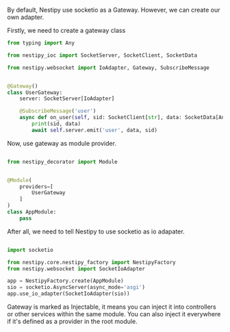 By default, Nestipy use socketio as a Gateway. However, we can create our own adapter.

Firstly, we need to create a gateway class

```python
from typing import Any

from nestipy_ioc import SocketServer, SocketClient, SocketData

from nestipy.websocket import IoAdapter, Gateway, SubscribeMessage


@Gateway()
class UserGateway:
    server: SocketServer[IoAdapter]

    @SubscribeMessage('user')
    async def on_user(self, sid: SocketClient[str], data: SocketData[Any]):
        print(sid, data)
        await self.server.emit('user', data, sid)
```

Now, use gateway as module provider.

```python

from nestipy_decorator import Module


@Module(
    providers=[
        UserGateway
    ]
)
class AppModule:
    pass
```

After all, we need to tell Nestipy to use socketio as io adapater.

```python

import socketio

from nestipy.core.nestipy_factory import NestipyFactory
from nestipy.websocket import SocketIoAdapter

app = NestipyFactory.create(AppModule)
sio = socketio.AsyncServer(async_mode='asgi')
app.use_io_adapter(SocketIoAdapter(sio))

```

Gateway is marked as Injectable, it means you can inject it into controllers or other services within the same module.
You can also inject it everywhere if it's defined as a provider in the root module.